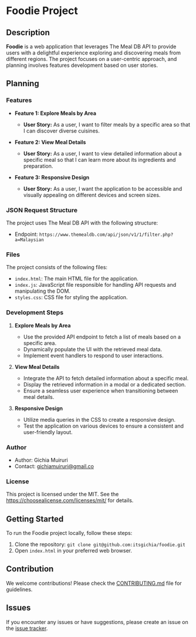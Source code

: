 # Foodie Project

## Description

**Foodie** is a web application that leverages The Meal DB API to provide users with a delightful experience exploring and discovering meals from different regions. The project focuses on a user-centric approach, and planning involves features development based on user stories.

## Planning

### Features

- **Feature 1: Explore Meals by Area**
  - **User Story:** As a user, I want to filter meals by a specific area so that I can discover diverse cuisines.
  
- **Feature 2: View Meal Details**
  - **User Story:** As a user, I want to view detailed information about a specific meal so that I can learn more about its ingredients and preparation.

- **Feature 3: Responsive Design**
  - **User Story:** As a user, I want the application to be accessible and visually appealing on different devices and screen sizes.

### JSON Request Structure

The project uses The Meal DB API with the following structure:

- Endpoint: `https://www.themealdb.com/api/json/v1/1/filter.php?a=Malaysian`

### Files

The project consists of the following files:

- `index.html`: The main HTML file for the application.
- `index.js`: JavaScript file responsible for handling API requests and manipulating the DOM.
- `styles.css`: CSS file for styling the application.

### Development Steps

1. **Explore Meals by Area**
   - Use the provided API endpoint to fetch a list of meals based on a specific area.
   - Dynamically populate the UI with the retrieved meal data.
   - Implement event handlers to respond to user interactions.

2. **View Meal Details**
   - Integrate the API to fetch detailed information about a specific meal.
   - Display the retrieved information in a modal or a dedicated section.
   - Ensure a seamless user experience when transitioning between meal details.

3. **Responsive Design**
   - Utilize media queries in the CSS to create a responsive design.
   - Test the application on various devices to ensure a consistent and user-friendly layout.

### Author

- Author: Gichia Muiruri
- Contact: gichiamuiruri@gmail.co

### License

This project is licensed under the MIT. See the https://choosealicense.com/licenses/mit/ for details.

## Getting Started

To run the Foodie project locally, follow these steps:

1. Clone the repository: `git clone git@github.com:itsgichia/foodie.git`
2. Open `index.html` in your preferred web browser.

## Contribution

We welcome contributions! Please check the [CONTRIBUTING.md](CONTRIBUTING.md) file for guidelines.

## Issues

If you encounter any issues or have suggestions, please create an issue on the [issue tracker](https://github.com/[your-username]/foodie/issues).
